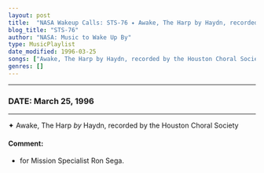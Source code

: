 ```yaml
---
layout: post
title:  "NASA Wakeup Calls: STS-76 ✦ Awake, The Harp by Haydn, recorded by the Houston Choral Society ✫ March 25, 1996"
blog_title: "STS-76"
author: "NASA: Music to Wake Up By"
type: MusicPlaylist
date_modified: 1996-03-25
songs: ["Awake, The Harp by Haydn, recorded by the Houston Choral Society"]
genres: []
---
```


----
### DATE: March 25, 1996
----
✦ Awake, The Harp *by* Haydn, recorded by the Houston Choral Society  

#### Comment:
* for Mission Specialist Ron Sega.



<br/>
<center>
	<a target="_blank"
	   href="https://twitter.com/intent/tweet?hashtags=Space,NASA,Playlist,NASAWakeupCalls,SpaceProgram&text=🚀 {{ page.author}}, '{{ page.songs.first }}' {{ page.title }}, {{ page.date | date: '%B %d, %Y' }}, {{ site.url }}{{ page.url }}&via=nasawakeupcalls"><i class="fab fa-twitter" title="Tweet this page" alt="Tweet this page" style="font-size: 1.3em;"></i></a>
	&nbsp; 	<i class="fas fa-user-astronaut" style="font-size: 1.5em;"></i> &nbsp;
    <a id="custom_amazon_link"
       type="amzn" search="#"
       category="popular music">
    <i class="fab fa-amazon" style="font-size: 1.3em;"></i></a>
</center>

<!-- Randomly resolve an individual entry from a song array -->
<script src="/assets/javascript/seedrandom.min.js"></script>
<script>
  var wake_me_up = ["Awake, The Harp by Haydn, recorded by the Houston Choral Society"];
  var prng = new Math.seedrandom();
  function randomSong() {
    song = wake_me_up[Math.floor(Math.random() * wake_me_up.length)];
    var amazon_link = document.getElementById("custom_amazon_link");
    amazon_link.setAttribute("search", song);
  }
  window.onload = randomSong();
</script>
